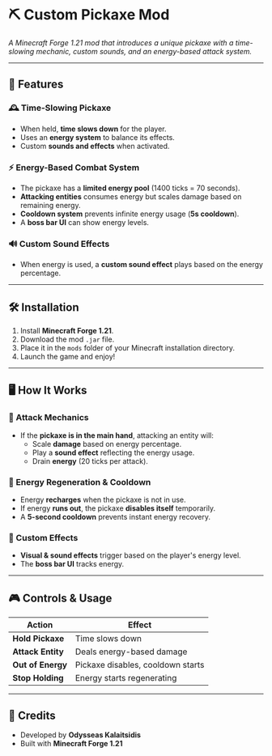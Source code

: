 # ⛏️ Custom Pickaxe Mod  
*A Minecraft Forge 1.21 mod that introduces a unique pickaxe with a time-slowing mechanic, custom sounds, and an energy-based attack system.*

---

## 🌟 Features  

### 🕰️ Time-Slowing Pickaxe  
- When held, **time slows down** for the player.
- Uses an **energy system** to balance its effects.
- Custom **sounds and effects** when activated.

### ⚡ Energy-Based Combat System  
- The pickaxe has a **limited energy pool** (1400 ticks = 70 seconds).
- **Attacking entities** consumes energy but scales damage based on remaining energy.
- **Cooldown system** prevents infinite energy usage (**5s cooldown**).
- A **boss bar UI**  can show energy levels.

### 🔊 Custom Sound Effects  
- When energy is used, a **custom sound effect** plays based on the energy percentage.

---

## 🛠️ Installation  

1. Install **Minecraft Forge 1.21**.
2. Download the mod `.jar` file.
3. Place it in the `mods` folder of your Minecraft installation directory.
4. Launch the game and enjoy!

---

## 🖥️ How It Works  

### 📌 Attack Mechanics  
- If the **pickaxe is in the main hand**, attacking an entity will:
  - Scale **damage** based on energy percentage.
  - Play a **sound effect** reflecting the energy usage.
  - Drain **energy** (20 ticks per attack).

### 📌 Energy Regeneration & Cooldown  
- Energy **recharges** when the pickaxe is not in use.
- If energy **runs out**, the pickaxe **disables itself** temporarily.
- A **5-second cooldown** prevents instant energy recovery.

### 📌 Custom Effects  
- **Visual & sound effects** trigger based on the player's energy level.
- The **boss bar UI**  tracks energy.

---

## 🎮 Controls & Usage  

| Action               | Effect |
|----------------------|--------|
| **Hold Pickaxe**     | Time slows down |
| **Attack Entity**    | Deals energy-based damage |
| **Out of Energy**    | Pickaxe disables, cooldown starts |
| **Stop Holding**     | Energy starts regenerating |


---

## 📢 Credits  
- Developed by **Odysseas Kalaitsidis**
- Built with **Minecraft Forge 1.21**
